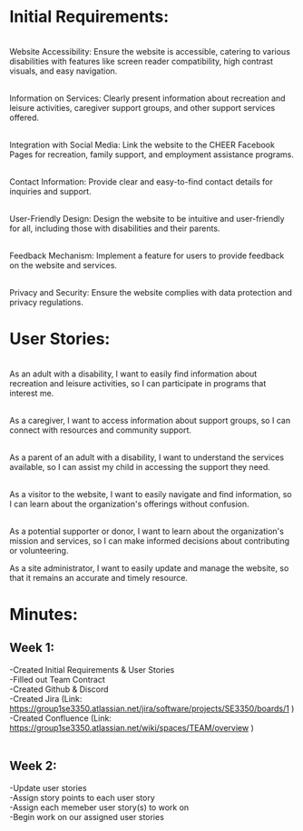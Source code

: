 # Initial Requirements:
<br> Website Accessibility: Ensure the website is accessible, catering to various disabilities with features like screen reader compatibility, high contrast visuals, and easy navigation.

<br> Information on Services: Clearly present information about recreation and leisure activities, caregiver support groups, and other support services offered.

<br> Integration with Social Media: Link the website to the CHEER Facebook Pages for recreation, family support, and employment assistance programs.

<br> Contact Information: Provide clear and easy-to-find contact details for inquiries and support.

<br> User-Friendly Design: Design the website to be intuitive and user-friendly for all, including those with disabilities and their parents.

<br> Feedback Mechanism: Implement a feature for users to provide feedback on the website and services.

<br> Privacy and Security: Ensure the website complies with data protection and privacy regulations.<br>

# User Stories:
<br> As an adult with a disability, I want to easily find information about recreation and leisure activities, so I can participate in programs that interest me.

<br> As a caregiver, I want to access information about support groups, so I can connect with resources and community support.

<br> As a parent of an adult with a disability, I want to understand the services available, so I can assist my child in accessing the support they need.

<br> As a visitor to the website, I want to easily navigate and find information, so I can learn about the organization's offerings without confusion.

<br> As a potential supporter or donor, I want to learn about the organization's mission and services, so I can make informed decisions about contributing or volunteering.

As a site administrator, I want to easily update and manage the website, so that it remains an accurate and timely resource. 
# Minutes:<br>
## Week 1:<br>
-Created Initial Requirements & User Stories<br>
-Filled out Team Contract<br>
-Created Github & Discord<br>
-Created Jira (Link: https://group1se3350.atlassian.net/jira/software/projects/SE3350/boards/1 )<br>
-Created Confluence (Link: https://group1se3350.atlassian.net/wiki/spaces/TEAM/overview )<br>
<br>
## Week 2:<br>
-Update user stories<br>
-Assign story points to each user story<br>
-Assign each memeber user story(s) to work on<br>
-Begin work on our assigned user stories<br>


